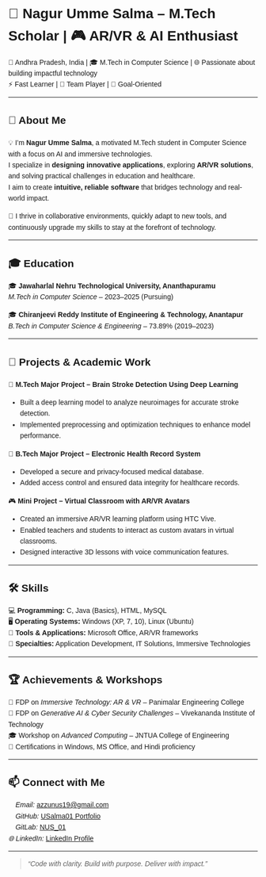 <div style="font-family:'Arial', sans-serif; line-height:1.6;">

# 🚀 Nagur Umme Salma – M.Tech Scholar | 🎮 AR/VR & AI Enthusiast

📍 Andhra Pradesh, India | 🎓 M.Tech in Computer Science | 🌐 Passionate about building impactful technology  
⚡ Fast Learner | 🤝 Team Player | 🎯 Goal-Oriented

---

## 👋 About Me

💡 I’m **Nagur Umme Salma**, a motivated M.Tech student in Computer Science with a focus on AI and immersive technologies.  
I specialize in **designing innovative applications**, exploring **AR/VR solutions**, and solving practical challenges in education and healthcare.  
I aim to create **intuitive, reliable software** that bridges technology and real-world impact.

💬 I thrive in collaborative environments, quickly adapt to new tools, and continuously upgrade my skills to stay at the forefront of technology.

---

## 🎓 Education

🎓 **Jawaharlal Nehru Technological University, Ananthapuramu**  
*M.Tech in Computer Science* – 2023–2025 (Pursuing)

🎓 **Chiranjeevi Reddy Institute of Engineering & Technology, Anantapur**  
*B.Tech in Computer Science & Engineering* – 73.89% (2019–2023)

---

## 💼 Projects & Academic Work

🧠 **M.Tech Major Project – Brain Stroke Detection Using Deep Learning**  
- Built a deep learning model to analyze neuroimages for accurate stroke detection.  
- Implemented preprocessing and optimization techniques to enhance model performance.  

📄 **B.Tech Major Project – Electronic Health Record System**  
- Developed a secure and privacy-focused medical database.  
- Added access control and ensured data integrity for healthcare records.  

🎮 **Mini Project – Virtual Classroom with AR/VR Avatars**  
- Created an immersive AR/VR learning platform using HTC Vive.  
- Enabled teachers and students to interact as custom avatars in virtual classrooms.  
- Designed interactive 3D lessons with voice communication features.

---

## 🛠️ Skills

💻 **Programming:** C, Java (Basics), HTML, MySQL  
🖥️ **Operating Systems:** Windows (XP, 7, 10), Linux (Ubuntu)  
📂 **Tools & Applications:** Microsoft Office, AR/VR frameworks  
📌 **Specialties:** Application Development, IT Solutions, Immersive Technologies

---

## 🏆 Achievements & Workshops

🏅 FDP on *Immersive Technology: AR & VR* – Panimalar Engineering College  
🏅 FDP on *Generative AI & Cyber Security Challenges* – Vivekananda Institute of Technology  
🎓 Workshop on *Advanced Computing* – JNTUA College of Engineering  
📜 Certifications in Windows, MS Office, and Hindi proficiency

---

## 📫 Connect with Me

*📧 Email:* azzunus19@gmail.com  
*🔗 GitHub:* [USalma01 Portfolio](https://github.com/USalma01/UmmeSalma-portfolio)  
*🔗 GitLab:* [NUS_01](https://gitlab.com/NUS_01)  
*🌐 LinkedIn:* [LinkedIn Profile](https://in.linkedin.com/in/umme-salma-97b3a329b)

---

> *“Code with clarity. Build with purpose. Deliver with impact.”*

</div>
